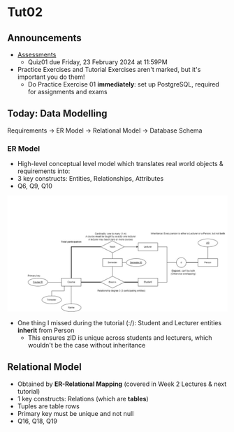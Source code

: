 # Tut02

## Announcements

- [Assessments](https://www.unsw.edu.au/course-outlines/course-outline#year=2024&term=Term%201&deliveryMode=Multimodal&deliveryFormat=Standard&teachingPeriod=T1&deliveryLocation=Kensington&courseCode=COMP3311&activityGroupId=1)
  - Quiz01 due Friday, 23 February 2024 at 11:59PM
- Practice Exercises and Tutorial Exercises aren't marked, but it's important you do them!
  - Do Practice Exercise 01 **immediately**: set up PostgreSQL, required for assignments and exams

## Today: Data Modelling

Requirements -> ER Model -> Relational Model -> Database Schema

### ER Model

- High-level conceptual level model which translates real world objects & requirements into:
- 3 key constructs: Entities, Relationships, Attributes
- Q6, Q9, Q10

![](./unsw_er_diagram.jpg)

- One thing I missed during the tutorial (:/): Student and Lecturer entities **inherit** from Person
  - This ensures zID is unique across students and lecturers, which wouldn't be the case without inheritance

## Relational Model

- Obtained by **ER-Relational Mapping** (covered in Week 2 Lectures & next tutorial)
- 1 key constructs: Relations (which are **tables**)
- Tuples are table rows
- Primary key must be unique and not null
- Q16, Q18, Q19
